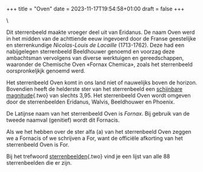 +++
title = "Oven"
date = 2023-11-17T19:54:58+01:00
draft = false
+++

\

Dit sterrenbeeld maakte vroeger deel uit van Eridanus. De naam Oven werd
in het midden van de achttiende eeuw ingevoerd door de Franse
geestelijke en sterrenkundige *Nicolas-Louis de Lacaille* (1713-1762).
Deze had een nabijgelegen sterrenbeeld Beeldhouwer genoemd en voorzag
deze ambachtsman vervolgens van diverse werktuigen en gereedschappen,
waaronder de Chemische Oven «Fornax Chemica», zoals het sterrenbeeld
oorspronkeljkjk genoemd werd.

Het sterrenbeeld Oven komt in ons land niet of nauwelijks boven de
horizon. Bovendien heeft de helderste ster van het sterrenbeeld een
[schijnbare magnitude](magnitud.html){.two} van slechts 3,95. Het
sterrenbeeld Oven wordt omgeven door de sterrenbeelden Eridanus, Walvis,
Beeldhouwer en Phoenix.

De Latijnse naam van het sterrenbeeld Oven is *Fornax*. Bij gebruik van
de tweede naamval (genitief) wordt dit Fornacis.

Als we het hebben over de ster alfa (a) van het sterrenbeeld Oven zeggen
we a Fornacis of we schrijven a For, want de officiële afkorting van het
sterrenbeeld Oven is For.

Bij het trefwoord [sterrenbeelden](sterrenb.html){.two} vind je een
lijst van alle 88 sterrenbeelden die er zijn.
